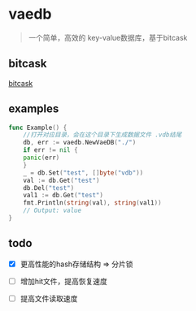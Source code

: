 # vaedb

> 一个简单，高效的 key-value数据库，基于bitcask

## bitcask
[bitcask](https://blog.csdn.net/Z_Stand/article/details/115606758?ydreferer=aHR0cHM6Ly93d3cuZ29vZ2xlLmNvbS8%3D?ydreferer=aHR0cHM6Ly93d3cuZ29vZ2xlLmNvbS8%3D)

## examples
```go
func Example() {
    //打开对应目录，会在这个目录下生成数据文件 .vdb结尾
    db, err := vaedb.NewVaeDB("./")
    if err != nil {
    panic(err)
    }
    _ = db.Set("test", []byte("vdb"))
    val := db.Get("test")
    db.Del("test")
    val1 := db.Get("test")
    fmt.Println(string(val), string(val1))
    // Output: value
}
```

## todo
- [x] 更高性能的hash存储结构 => 分片锁
- [ ] 增加hit文件，提高恢复速度
- [ ] 提高文件读取速度



